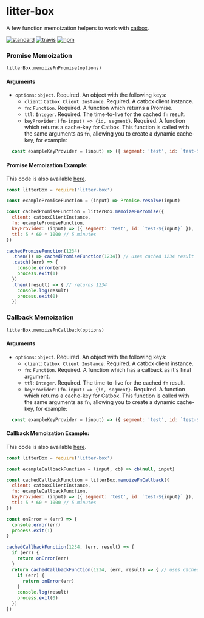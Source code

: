 # litter-box

A few function memoization helpers to work with [catbox](https://github.com/hapijs/catbox).

[![standard][standard-image]][standard-url]
[![travis][travis-image]][travis-url]
[![npm][npm-image]][npm-url]

[travis-image]: https://travis-ci.org/maxnachlinger/litter-box.svg?branch=master
[travis-url]: https://travis-ci.org/maxnachlinger/litter-box
[npm-image]: https://img.shields.io/npm/v/litter-box.svg?style=flat
[npm-url]: https://npmjs.org/package/litter-box
[standard-image]: https://img.shields.io/badge/code%20style-standard-brightgreen.svg
[standard-url]: http://standardjs.com/

### Promise Memoization
``litterBox.memoizeFnPromise(options)``

#### Arguments
* ``options``: ``object``. Required. An object with the following keys:
  * ``client``: ``Catbox Client Instance``. Required. A catbox client instance.
  * ``fn``: ``Function``. Required. A function which returns a Promise.
  * ``ttl``: ``Integer``. Required. The time-to-live for the cached ``fn`` result.
  * ``keyProvider``: ``(fn-input) => {id, segment}``. Required. A function which returns a cache-key for Catbox. This 
  function is called with the same arguments as ``fn``, allowing you to create a dynamic cache-key, for example: 
```javascript
  const exampleKeyProvider = (input) => ({ segment: 'test', id: `test-${input}` })
```

#### Promise Memoization Example:
This code is also available [here](./example/promise-example.js).
```javascript
const litterBox = require('litter-box')

const examplePromiseFunction = (input) => Promise.resolve(input)

const cachedPromiseFunction = litterBox.memoizeFnPromise({
  client: catboxClientInstance,
  fn: examplePromiseFunction,
  keyProvider: (input) => ({ segment: 'test', id: `test-${input}` }),
  ttl: 5 * 60 * 1000 // 5 minutes
})

cachedPromiseFunction(1234)
  .then(() => cachedPromiseFunction(1234)) // uses cached 1234 result
  .catch((err) => {
    console.error(err)
    process.exit(1)
  })
  .then((result) => { // returns 1234
    console.log(result)
    process.exit(0)
  })
```
### Callback Memoization
``litterBox.memoizeFnCallback(options)``

#### Arguments
* ``options``: ``object``. Required. An object with the following keys:
  * ``client``: ``Catbox Client Instance``. Required. A catbox client instance.
  * ``fn``: ``Function``. Required. A function which has a callback as it's final argument.
  * ``ttl``: ``Integer``. Required. The time-to-live for the cached ``fn`` result.
  * ``keyProvider``: ``(fn-input) => {id, segment}``. Required. A function which returns a cache-key for Catbox. This 
  function is called with the same arguments as ``fn``, allowing you to create a dynamic cache-key, for example: 
```javascript
  const exampleKeyProvider = (input) => ({ segment: 'test', id: `test-${input}` })
```

#### Callback Memoization Example:
This code is also available [here](./example/callback-example.js).
```javascript
const litterBox = require('litter-box')

const exampleCallbackFunction = (input, cb) => cb(null, input)

const cachedCallbackFunction = litterBox.memoizeFnCallback({
  client: catboxClientInstance,
  fn: exampleCallbackFunction,
  keyProvider: (input) => ({ segment: 'test', id: `test-${input}` }),
  ttl: 5 * 60 * 1000 // 5 minutes
})

const onError = (err) => {
  console.error(err)
  process.exit(1)
}

cachedCallbackFunction(1234, (err, result) => {
  if (err) {
    return onError(err)
  }
  return cachedCallbackFunction(1234, (err, result) => { // uses cached 1234 result
    if (err) {
      return onError(err)
    }
    console.log(result)
    process.exit(0)
  })
})
```
